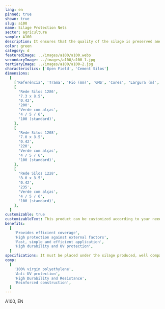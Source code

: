 ```yaml
---
lang: en
pinned: true
shown: true
slug: a100
name: Silage Protection Nets
sector: agriculture
sample: A100
description: It ensures that the quality of the silage is preserved and that does not breathe (anaerobiosis). It is also indispensable for correct ensiling.
color: green
category: d
featuredImage: ../images/a100/a100.webp
secondaryImage: ../images/a100/a100-1.jpg
tertiaryImage: ../images/a100/a100-2.jpg
characteristics: ['Open Field', 'Cement Silos']
dimensions:
  [
    ['Referência', 'Trama', 'Fio (mm)', 'GMS', 'Cores', 'Largura (m)', 'Comprimento (m)'],
    [
      'Rede Silos 1286',
      '7.3 x 8.5',
      '0.42',
      '200',
      'Verde com alças',
      '4 / 5 / 6',
      '100 (standard)',
    ],
    [
      'Rede Silos 1208',
      '7.0 x 8.5',
      '0.42',
      '220',
      'Verde com alças',
      '4 / 5 / 6',
      '100 (standard)',
    ],
    [
      'Rede Silos 1228',
      '8.0 x 8.5',
      '0.42',
      '235',
      'Verde com alças',
      '4 / 5 / 6',
      '100 (standard)',
    ],
  ]
customizable: true
customizableText: This product can be customized according to your needs. Contact us for more information.
benefits:
  [
    'Provides efficient coverage',
    'High protection against external factors',
    'Fast, simple and efficient application',
    'High durability and UV protection',
  ]
specifications: It must be placed under the silage produced, well compacted and covering it in its entirety. It ensures that the ends are well secured, preventing the entry of air
comp:
  [
    '100% virgin polyethylene',
    'Anti-UV protection',
    'High Durability and Resistance',
    'Reinforced construction',
  ]
---
```


A100, EN
